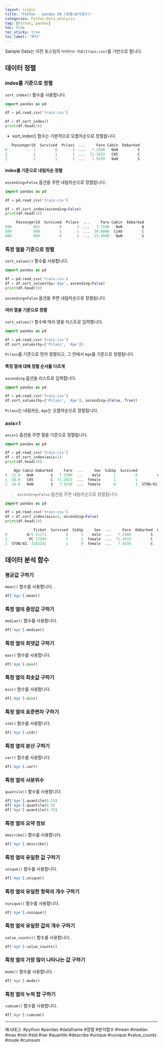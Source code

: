 ```yaml
---
layout: single
title: "Python - pandas 09 (정렬/분석함수)"
categories: Python-Data_analysis
tag: [Python, pandas]
toc: true
toc_sticky: true
toc_label: "목차"
---
```

Sample Data는 이전 포스팅의 `타이타닉 자료(train.csv)`를 기반으로 합니다.

## 데이터 정렬

### index를 기준으로 정렬

`sort_index()` 함수를 사용합니다.

```python
import pandas as pd

df = pd.read_csv('train.csv')

df = df.sort_index()
print(df.head(3))
```

- sort_index() 함수는 기본적으로 오름차순으로 정렬됩니다.

```python
   PassengerId  Survived  Pclass  ...     Fare Cabin  Embarked
0            1         0       3  ...   7.2500   NaN         S
1            2         1       1  ...  71.2833   C85         C
2            3         1       3  ...   7.9250   NaN         S
```

#### index를 기준으로 내림차순 정렬

`ascending=False` 옵션을 주면 내림차순으로 정렬됩니다.

```python
import pandas as pd

df = pd.read_csv('train.csv')

df = df.sort_index(ascending=False)
print(df.head(3))
```

```python
     PassengerId  Survived  Pclass  ...     Fare Cabin  Embarked
890          891         0       3  ...   7.7500   NaN         Q
889          890         1       1  ...  30.0000  C148         C
888          889         0       3  ...  23.4500   NaN         S
```

### 특정 열을 기준으로 정렬

`sort_values()` 함수를 사용합니다.

```python
import pandas as pd

df = pd.read_csv('train.csv')
df = df.sort_values(by='Age', ascending=False)
print(df.head(3))
```

`ascending=False` 옵션을 주면 내림차순으로 정렬됩니다.

#### 여러 열을 기준으로 정렬

`sort_values()` 함수에 여러 열을 리스트로 입력합니다.

```python
import pandas as pd

df = pd.read_csv('train.csv')
df.sort_values(by=['Pclass', 'Age'])
```

`Pclass`를 기준으로 먼저 정렬되고, 그 안에서 `Age`를 기준으로 정렬됩니다.

#### 특정 열에 대해 정렬 순서를 다르게

`ascending` 옵션을 리스트로 입력합니다.

```python
import pandas as pd

df = pd.read_csv('train.csv')
df.sort_values(by=['Pclass', 'Age'], ascending=[False, True])
```

`Pclass`는 내림차순, `Age`는 오름차순으로 정렬됩니다.

### axis=1

`axis=1` 옵션을 주면 열을 기준으로 정렬됩니다.

```python
import pandas as pd

df = pd.read_csv('train.csv')
df = df.sort_index(axis=1)
print(df.head(3))
```

```python
    Age Cabin Embarked     Fare  ...     Sex  SibSp  Survived            Ticket
0  22.0   NaN        S   7.2500  ...    male      1         0         A/5 21171
1  38.0   C85        C  71.2833  ...  female      1         1          PC 17599
2  26.0   NaN        S   7.9250  ...  female      0         1  STON/O2. 3101282
```

> `ascending=False` 옵션을 주면 내림차순으로 정렬됩니다.

```python
import pandas as pd

df = pd.read_csv('train.csv')
df = df.sort_index(axis=1, ascending=False)
print(df.head(3))
```

```python
             Ticket  Survived  SibSp     Sex  ...     Fare  Embarked  Cabin   Age
0         A/5 21171         0      1    male  ...   7.2500         S    NaN  22.0
1          PC 17599         1      1  female  ...  71.2833         C    C85  38.0
2  STON/O2. 3101282         1      0  female  ...   7.9250         S    NaN  26.0
```

## 데이터 분석 함수

### 평균값 구하기

`mean()` 함수를 사용합니다.

```python
df['Age'].mean()
```

### 특정 열의 중앙값 구하기

`median()` 함수를 사용합니다.

```python
df['Age'].median()
```

### 특정 열의 최댓값 구하기

`max()` 함수를 사용합니다.

```python
df['Age'].max()
```

### 특정 열의 최솟값 구하기

`min()` 함수를 사용합니다.

```python
df['Age'].min()
```

### 특정 열의 표준편차 구하기

`std()` 함수를 사용합니다.

```python
df['Age'].std()
```

### 특정 열의 분산 구하기

`var()` 함수를 사용합니다.

```python
df['Age'].var()
```

### 특정 열의 사분위수

`quantile()` 함수를 사용합니다.

```python
df['Age'].quantile(0.25)
df['Age'].quantile(0.5)
df['Age'].quantile(0.75)
```

### 특정 열의 요약 정보

`describe()` 함수를 사용합니다.

```python
df['Age'].describe()
```

### 특정 열의 유일한 값 구하기

`unique()` 함수를 사용합니다.

```python
df['Age'].unique()
```

### 특정 열의 유일한 항목의 개수 구하기

`nunique()` 함수를 사용합니다.

```python
df['Age'].nunique()
```

### 특정 열의 유일한 값의 개수 구하기

`value_counts()` 함수를 사용합니다.

```python
df['Age'].value_counts()
```

### 특정 열의 가장 많이 나타나는 값 구하기

`mode()` 함수를 사용합니다.

```python
df['Age'].mode()
```

### 특정 열의 누적 합 구하기

`cumsum()` 함수를 사용합니다.

```python
df['Age'].cumsum()
```

---

해시태그: #python #pandas #dataframe #정렬 #분석함수 #mean #median #max #min #std #var #quantile #describe #unique #nunique #value_counts #mode #cumsum
